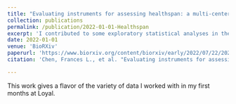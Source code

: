 ```yaml
---
title: "Evaluating instruments for assessing healthspan: a multi-center cross-sectional study on health-related quality of life (HRQL) and frailty in the companion dog"
collection: publications
permalink: /publication/2022-01-01-Healthspan
excerpt: 'I contributed to some exploratory statistical analyses in the measures of healthspan presented in this paper.'
date: 2022-01-01
venue: 'BioRXiv'
paperurl: 'https://www.biorxiv.org/content/biorxiv/early/2022/07/22/2022.07.21.500746.full.pdf'
citation: 'Chen, Frances L., et al. "Evaluating instruments for assessing healthspan: a multi-center cross-sectional study on health-related quality of life (HRQL) and frailty in the companion dog." bioRxiv (2022).'

---
```

This work gives a flavor of the variety of data I worked with in my first months at Loyal. 